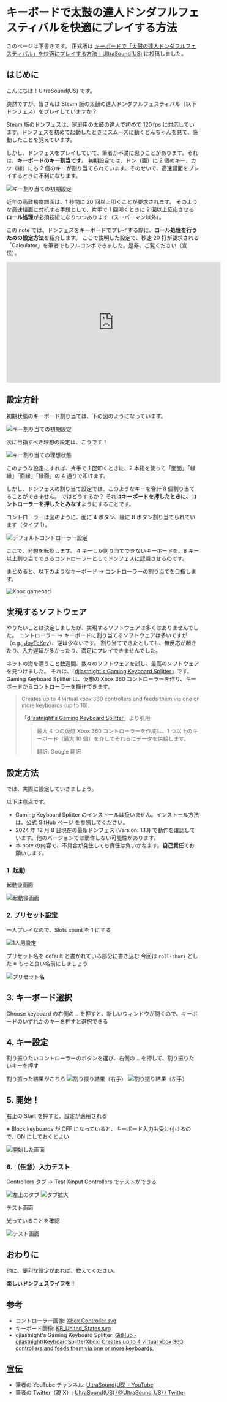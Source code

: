 # キーボードで太鼓の達人ドンダフルフェスティバルを快適にプレイする方法

このページは下書きです。
正式版は [キーボードで「太鼓の達人ドンダフルフェスティバル」を快適にプレイする方法｜UltraSound(US)](https://note.com/ultrasound_us/n/n5caa70f40775) に投稿しました。

## はじめに

こんにちは！UltraSound(US) です。

突然ですが、皆さんは Steam 版の太鼓の達人ドンダフルフェスティバル（以下ドンフェス）をプレイしていますか？

Steam 版のドンフェスは、家庭用の太鼓の達人で初めて 120 fps に対応しています。ドンフェスを初めて起動したときにスムーズに動くどんちゃんを見て、感動したことを覚えています。

しかし、ドンフェスをプレイしていて、筆者が不満に思うことがあります。それは、**キーボードのキー割当です**。
初期設定では、ドン（面）に 2 個のキー、カツ（縁）にも 2 個のキーが割り当てられています。そのせいで、高速譜面をプレイするときに不利になります。

![キー割り当ての初期設定](img/default-key-maps.png)

近年の高難易度譜面は、1 秒間に 20 回以上叩くことが要求されます。
そのような高速譜面に対抗する手段として、片手で 1 回叩くときに 2 回以上反応させる**ロール処理**が必須技術になりつつあります（スーパーマン以外）。

この note では、ドンフェスをキーボードでプレイする際に、**ロール処理を行うための設定方法**を紹介します。
ここで説明した設定で、秒速 20 打が要求される「Calculator」を筆者でもフルコンボできました。是非、ご覧ください（宣伝）。

<iframe width="560" height="315" src="https://www.youtube.com/embed/F6l3Ip0caBc?start=103" title="YouTube video player" frameborder="0" allow="accelerometer; autoplay; clipboard-write; encrypted-media; gyroscope; picture-in-picture; web-share" referrerpolicy="strict-origin-when-cross-origin" allowfullscreen></iframe>

## 設定方針

初期状態のキーボード割り当ては、下の図のようになっています。

![キー割り当ての初期設定](img/old-keyboard-maps.svg)

次に目指すべき理想の設定は、こうです！

![キー割り当ての理想状態](img/new-keyboard-maps.svg)

このような設定にすれば、片手で 1 回叩くときに、2 本指を使って「面面」「縁縁」「面縁」「縁面」の 4 通りで叩けます。

しかし、ドンフェスの割り当て設定では、このようなキーを合計 8 個割り当てることができません。
ではどうするか？
それは**キーボードを押したときに、コントローラーを押したとみなす**ようにすることです。

コントローラーは図のように、面に 4 ボタン、縁に 8 ボタン割り当てられています（タイプ 1）。

![デフォルトコントローラー設定](img/default-controller-maps.png)

ここで、発想を転換します。
4 キーしか割り当てできないキーボードを、8 キー以上割り当てできるコントローラーとしてドンフェスに認識させるのです。

まとめると、以下のようなキーボード → コントローラーの割り当てを目指します。

![Xbox gamepad](img/xbox-remaps.svg)

## 実現するソフトウェア

やりたいことは決定しましたが、実現するソフトウェアは多くはありませんでした。
コントローラー → キーボードに割り当てるソフトウェアは多いですが（e.g., [JoyToKey](https://joytokey.net/ja/)）、逆は少ないです。
割り当てできたとしても、無反応が起きたり、入力遅延が多かったり、満足にプレイできませんでした。

ネットの海を漂うこと数週間、数々のソフトウェアを試し、最高のソフトウェアを見つけました。
それは、「[djlastnight's Gaming Keyboard Splitter](https://github.com/djlastnight/KeyboardSplitterXbox)」です。
Gaming Keyboard Splitter は、仮想の Xbox 360 コントローラーを作り、キーボードからコントローラーを操作できます。

> Creates up to 4 virtual xbox 360 controllers and feeds them via one or more keyboards (up to 10).
>
> 「[djlastnight's Gaming Keyboard Splitter](https://github.com/djlastnight/KeyboardSplitterXbox)」より引用
>
>> 最大 4 つの仮想 Xbox 360 コントローラーを作成し、1 つ以上のキーボード（最大 10 個）を介してそれらにデータを供給します。
>>
>> 翻訳: Google 翻訳

## 設定方法

では、実際に設定していきましょう。

以下注意点です。

- Gaming Keyboard Splitter のインストールは扱いません。インストール方法は、[公式 GitHub ページ](https://github.com/djlastnight/KeyboardSplitterXbox) を参照してください。
- 2024 年 12 月 8 日現在の最新ドンフェス (Version: 1.1.1) で動作を確認しています。他のバージョンでは動作しない可能性があります。
- 本 note の内容で、不具合が発生しても責任は負いかねます。**自己責任**でお願いします。

### 1. 起動

起動後画面:

![起動後画面](img/01_init.png)

### 2. プリセット設定

一人プレイなので、Slots count を 1 にする

![1人用設定](img/02_init-small.png)

プリセット名を default と書かれている部分に書き込む
今回は `roll-shori` とした
※ もっと良い名前にしましょう

![プリセット名](img/03_input-preset-name.png)

## 3. キーボード選択

Choose keyboard の右側の .. を押すと、新しいウィンドウが開くので、キーボードのいずれかのキーを押すと選択できる

## 4. キー設定

割り振りたいコントローラーのボタンを選び、右側の .. を押して、割り振りたいキーを押す

割り振った結果がこちら
![割り振り結果（右手）](img/06_right-hand.png)
![割り振り結果（左手）](img/07_left-hand.png)

## 5. 開始！

右上の Start を押すと、設定が適用される

※ Block keyboards が OFF になっていると、キーボード入力も受け付けるので、ON にしておくとよい

![開始した画面](img/08_start-emulation.png)

### 6. （任意）入力テスト

Controllers タブ → Test Xinput Controllers でテストができる

![左上のタブ](img/09_test-controller.png)
![タブ拡大](img/10_test-controller-detail.png)

テスト画面

光っていることを確認

![テスト画面](img/11_test.png)

## おわりに

他に、便利な設定があれば、教えてください。

**楽しいドンフェスライフを！**

## 参考

- コントローラー画像: [Xbox Controller.svg](https://commons.wikimedia.org/wiki/File:Xbox_Controller.svg)
- キーボード画像: [KB_United_States.svg](https://commons.wikimedia.org/wiki/File:KB_United_States.svg)
- djlastnight's Gaming Keyboard Splitter: [GitHub - djlastnight/KeyboardSplitterXbox: Creates up to 4 virtual xbox 360 controllers and feeds them via one or more keyboards.](https://github.com/djlastnight/KeyboardSplitterXbox)

## 宣伝

- 筆者の YouTube チャンネル: [UltraSound(US) - YouTube](https://www.youtube.com/@ultrasound_us)
- 筆者の Twitter（現 X）: [UltraSound(US) (@UltraSound_US) / Twitter](https://twitter.com/UltraSound_US)
